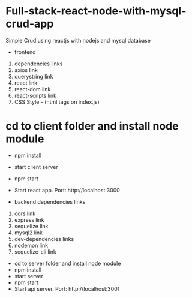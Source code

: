 # Full-stack-react-node-with-mysql-crud-app

 Simple Crud using  reactjs with nodejs and mysql database


* frontend
1. dependencies	links
2. axios	link
3. querystring	link
4. react	link
5. react-dom	link
6. react-scripts	link
7. CSS Style - (html tags on index.js)

# cd to client folder and install node module
* npm install
* start client server
* npm start
* Start react app. Port: http://localhost:3000

* backend
dependencies	links
1. cors	link
2. express	link
3. sequelize	link
4. mysql2	link
5. dev-dependencies	links
6. nodemon	link
7. sequelize-cli	link
* cd to server folder and install node module
* npm install
* start server
* npm start
* Start api server. Port: http://localhost:3001
